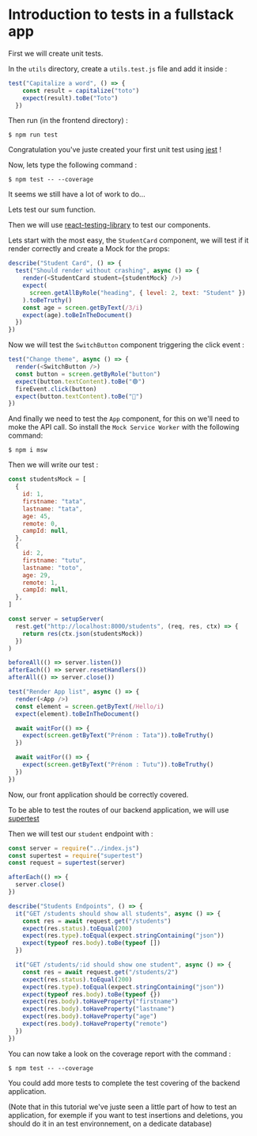 # Introduction to tests in a fullstack app

First we will create unit tests.

In the `utils` directory, create a `utils.test.js` file and add it inside :

```js
test("Capitalize a word", () => {
    const result = capitalize("toto")
    expect(result).toBe("Toto")
  })
```

Then run (in the frontend directory) :

```shell
$ npm run test
```

Congratulation you've juste created your first unit test using [jest](https://jestjs.io/fr/) !

Now, lets type the following command :

```shell
$ npm test -- --coverage
```

It seems we still have a lot of work to do...

Lets test our sum function.

Then we will use [react-testing-library](https://testing-library.com/docs/react-testing-library/intro/) to test our components.

Lets start with the most easy, the `StudentCard` component, we will test if it render correctly and create a Mock for the props:

```js
describe("Student Card", () => {
  test("Should render without crashing", async () => {
    render(<StudentCard student={studentMock} />)
    expect(
      screen.getAllByRole("heading", { level: 2, text: "Student" })
    ).toBeTruthy()
    const age = screen.getByText(/3/i)
    expect(age).toBeInTheDocument()
  })
})
```

Now we will test the `SwitchButton` component triggering the click event :

```js
test("Change theme", async () => {
  render(<SwitchButton />)
  const button = screen.getByRole("button")
  expect(button.textContent).toBe("🟢")
  fireEvent.click(button)
  expect(button.textContent).toBe("🔴")
})
```

And finally we need to test the `App` component, for this on we'll need to moke the API call.
So install the `Mock Service Worker` with the following command:

```shell
$ npm i msw
```

Then we will write our test :

```js
const studentsMock = [
  {
    id: 1,
    firstname: "tata",
    lastname: "tata",
    age: 45,
    remote: 0,
    campId: null,
  },
  {
    id: 2,
    firstname: "tutu",
    lastname: "toto",
    age: 29,
    remote: 1,
    campId: null,
  },
]

const server = setupServer(
  rest.get("http://localhost:8000/students", (req, res, ctx) => {
    return res(ctx.json(studentsMock))
  })
)

beforeAll(() => server.listen())
afterEach(() => server.resetHandlers())
afterAll(() => server.close())

test("Render App list", async () => {
  render(<App />)
  const element = screen.getByText(/Hello/i)
  expect(element).toBeInTheDocument()

  await waitFor(() => {
    expect(screen.getByText("Prénom : Tata")).toBeTruthy()
  })

  await waitFor(() => {
    expect(screen.getByText("Prénom : Tutu")).toBeTruthy()
  })
})
```

Now, our front application should be correctly covered. 

To be able to test the routes of our backend application, we will use [supertest](https://www.npmjs.com/package/supertest)

Then we will test our `student` endpoint with :

```js
const server = require("../index.js")
const supertest = require("supertest")
const request = supertest(server)

afterEach(() => {
  server.close()
})

describe("Students Endpoints", () => {
  it("GET /students should show all students", async () => {
    const res = await request.get("/students")
    expect(res.status).toEqual(200)
    expect(res.type).toEqual(expect.stringContaining("json"))
    expect(typeof res.body).toBe(typeof [])
  })

  it("GET /students/:id should show one student", async () => {
    const res = await request.get("/students/2")
    expect(res.status).toEqual(200)
    expect(res.type).toEqual(expect.stringContaining("json"))
    expect(typeof res.body).toBe(typeof {})
    expect(res.body).toHaveProperty("firstname")
    expect(res.body).toHaveProperty("lastname")
    expect(res.body).toHaveProperty("age")
    expect(res.body).toHaveProperty("remote")
  })
})
```

You can now take a look on the coverage report with the command :

```shell
$ npm test -- --coverage
```

You could add more tests to complete the test covering of the backend application.

(Note that in this tutorial we've juste seen a little part of how to test an application, for exemple if you want to test insertions and deletions, you should do it in an test environnement, on a dedicate database)
